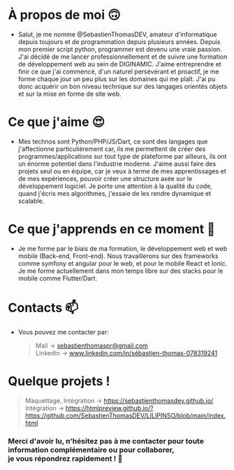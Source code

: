 # À propos de moi :upside_down_face: 
- Salut, je me nomme @SebastienThomasDEV, amateur d'informatique depuis toujours et de programmation depuis plusieurs années.
  Depuis mon premier script python, programmer est devenu une vraie passion.
  J'ai décidé de me lancer professionnellement et de suivre une formation de développement web au sein de DIGINAMIC. 
  J'aime entreprendre et finir ce que j'ai commencé, d'un naturel persévérant et proactif, je me forme chaque jour un peu plus sur les domaines
  qui me plaît. J'ai pu donc acquérir un bon niveau technique sur des langages orientés objets et sur la mise en forme de site web.
  
# Ce que j'aime :heart_eyes: 
- Mes technos sont Python/PHP/JS/Dart, ce sont des langages que j'affectionne particulièrement car, ils me permettent de créer des programmes/applications 
  sur tout type de plateforme par ailleurs, ils ont un énorme potentiel dans l'industrie moderne. 
  J'aime aussi faire des projets seul ou en équipe, car je veux à terme de mes apprentissages et de mes expériences,
  pouvoir créer une structure axée sur le développement logiciel. 
  Je porte une attention à la qualité du code, quand j'écris mes algorithmes, j'essaie de les rendre dynamique et scalable.

# Ce que j'apprends en ce moment 🌱 
- Je me forme par le biais de ma formation, le développement web et web mobile (Back-end, Front-end).
  Nous travaillerons sur des frameworks comme symfony et angular pour le web, et pour le mobile React et Ionic.
  Je me forme actuellement dans mon temps libre sur des stacks pour le mobile comme Flutter/Dart.
  
# Contacts 📫 
- Vous pouvez me contacter par:
  > Mail -> sebastienthomaspr@gmail.com <br/>
  > Linkedin -> www.linkedin.com/in/sébastien-thomas-078319241

# Quelque projets !
> Maquettage, Intégration -> https://sebastienthomasdev.github.io/
> Intégration -> https://htmlpreview.github.io/?https://github.com/SebastienThomasDEV/LILIPINSO/blob/main/index.html

### Merci d'avoir lu, n'hésitez pas à me contacter pour toute information complémentaire ou pour collaborer,<br/> je vous répondrez rapidement ! :wave:
